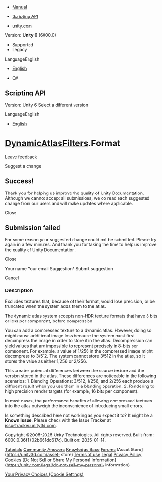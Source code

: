 [ ]()

  * [Manual](../Manual/index.html)
  * [Scripting API](../ScriptReference/index.html)

  * [unity.com](https://unity.com/)

Version: **Unity 6** (6000.0)

  * Supported
  * Legacy

LanguageEnglish

  * [English]()

  * C#

[ ](https://docs.unity3d.com)

## Scripting API

Version: Unity 6 Select a different version

LanguageEnglish

  * [English]()

#  [DynamicAtlasFilters](UIElements.DynamicAtlasFilters.html).Format

Leave feedback

Suggest a change

## Success!

Thank you for helping us improve the quality of Unity Documentation. Although
we cannot accept all submissions, we do read each suggested change from our
users and will make updates where applicable.

Close

## Submission failed

For some reason your suggested change could not be submitted. Please <a>try
again</a> in a few minutes. And thank you for taking the time to help us
improve the quality of Unity Documentation.

Close

Your name Your email Suggestion* Submit suggestion

Cancel

[ ]()

### Description

Excludes textures that, because of their format, would lose precision, or be
truncated when the system adds them to the atlas.  
  
The dynamic atlas system accepts non-HDR texture formats that have 8 bits or
less per component, before compression  
  
You can add a compressed texture to a dynamic atlas. However, doing so might
cause additional image loss because the system must first decompress the image
in order to store it in the atlas. Decompression can yield values that are
impossible to represent precisely in 8-bits per component. For example, a
value of 1/256 in the compressed image might decompress to 3/512. The system
cannot store 3/512 in the atlas, so it stores the value as either 1/256 or
2/256.  
  
This creates potential differences between the source texture and the version
stored in the atlas. These differences are noticeable in the following
scenarios: 1\. Blending Operations: 3/512, 1/256, and 2/256 each produce a
different result when you use them in a blending operation. 2\. Rendering to
high precision render targets (for example, 16 bits per component).  
  
In most cases, the performance benefits of allowing compressed textures into
the atlas outweigh the inconvenience of introducing small errors.

Is something described here not working as you expect it to? It might be a
**Known Issue**. Please check with the Issue Tracker at
[issuetracker.unity3d.com](https://issuetracker.unity3d.com).

Copyright ©2005-2025 Unity Technologies. All rights reserved. Built from:
6000.0.36f1 (02b661dc617c). Built on: 2025-01-14.

[Tutorials](https://unity3d.com/learn) [Community
Answers](https://answers.unity3d.com) [Knowledge
Base](https://support.unity3d.com/hc/en-us)
[Forums](https://forum.unity3d.com) [Asset Store](https://unity3d.com/asset-
store) [Terms of use](https://docs.unity3d.com/Manual/TermsOfUse.html)
[Legal](https://unity.com/legal) [Privacy
Policy](https://unity.com/legal/privacy-policy)
[Cookies](https://unity.com/legal/cookie-policy) [Do Not Sell or Share My
Personal Information](https://unity.com/legal/do-not-sell-my-personal-
information)

[Your Privacy Choices (Cookie Settings)](javascript:void\(0\);)

